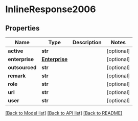 # InlineResponse2006

## Properties
Name | Type | Description | Notes
------------ | ------------- | ------------- | -------------
**active** | **str** |  | [optional] 
**enterprise** | [**Enterprise**](Enterprise.md) |  | [optional] 
**outsourced** | **str** |  | [optional] 
**remark** | **str** |  | [optional] 
**role** | **str** |  | [optional] 
**url** | **str** |  | [optional] 
**user** | **str** |  | [optional] 

[[Back to Model list]](../README.md#documentation-for-models) [[Back to API list]](../README.md#documentation-for-api-endpoints) [[Back to README]](../README.md)

